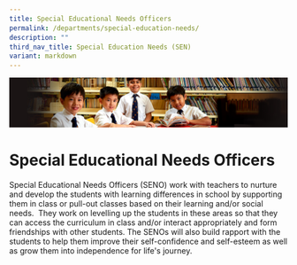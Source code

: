 ```yaml
---
title: Special Educational Needs Officers
permalink: /departments/special-education-needs/
description: ""
third_nav_title: Special Education Needs (SEN)
variant: markdown
---
```

![](/images/Sub-banner1.jpg)

Special Educational Needs Officers
==================================

Special Educational Needs Officers (SENO) work with teachers to nurture and develop the students with learning differences in school by supporting them in class or pull-out classes based on their learning and/or social needs.  They work on levelling up the students in these areas so that they can access the curriculum in class and/or interact appropriately and form friendships with other students. The SENOs will also build rapport with the students to help them improve their self-confidence and self-esteem as well as grow them into independence for life's journey.